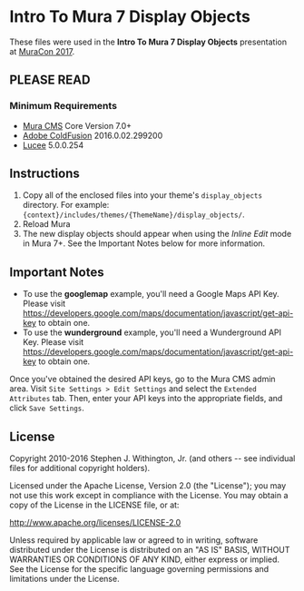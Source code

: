 # Intro To Mura 7 Display Objects

These files were used in the **Intro To Mura 7 Display Objects** presentation at [MuraCon 2017](http://www.muracon.com).

## PLEASE READ

### Minimum Requirements
* [Mura CMS](http://www.getmura.com) Core Version 7.0+
* [Adobe ColdFusion](http://www.adobe.com/coldfusion) 2016.0.02.299200
* [Lucee](http://lucee.org) 5.0.0.254

## Instructions
1. Copy all of the enclosed files into your theme's `display_objects` directory. For example: `{context}/includes/themes/{ThemeName}/display_objects/`.
2. Reload Mura
3. The new display objects should appear when using the *Inline Edit* mode in Mura 7+. See the Important Notes below for more information.

## Important Notes
* To use the **googlemap** example, you'll need a Google Maps API Key. Please visit https://developers.google.com/maps/documentation/javascript/get-api-key to obtain one.
* To use the **wunderground** example, you'll need a Wunderground API Key. Please visit https://developers.google.com/maps/documentation/javascript/get-api-key to obtain one.

Once you've obtained the desired API keys, go to the Mura CMS admin area. Visit `Site Settings > Edit Settings` and select the `Extended Attributes` tab. Then, enter your API keys into the appropriate fields, and click `Save Settings`.

## License
Copyright 2010-2016 Stephen J. Withington, Jr. (and others -- see individual files for additional copyright holders).

Licensed under the Apache License, Version 2.0 (the "License"); you may not use this work except in compliance with the License. You may obtain a copy of the License in the LICENSE file, or at:

http://www.apache.org/licenses/LICENSE-2.0

Unless required by applicable law or agreed to in writing, software distributed under the License is distributed on an "AS IS" BASIS, WITHOUT WARRANTIES OR CONDITIONS OF ANY KIND, either express or implied. See the License for the specific language governing permissions and limitations under the License.
